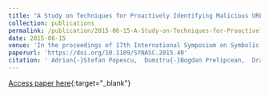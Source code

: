```yaml
---
title: "A Study on Techniques for Proactively Identifying Malicious URLs"
collection: publications
permalink: /publication/2015-06-15-A-Study-on-Techniques-for-Proactively-Identifying-Malicious-URLs
date: 2015-06-15
venue: 'In the proceedings of 17th International Symposium on Symbolic and Numeric Algorithms for Scientific Computing, SYNASC 2015, Timisoara, Romania, September 21-24, 2015'
paperurl: 'https://doi.org/10.1109/SYNASC.2015.40'
citation: ' Adrian{-}Stefan Popescu,  Dumitru{-}Bogdan Prelipcean,  Dragos Gavrilut, &quot;A Study on Techniques for Proactively Identifying Malicious URLs.&quot; In the proceedings of 17th International Symposium on Symbolic and Numeric Algorithms for Scientific Computing, SYNASC 2015, Timisoara, Romania, September 21-24, 2015, 2015.'
---
```

[Access paper here](https://doi.org/10.1109/SYNASC.2015.40){:target="_blank"}

